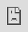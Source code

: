 ```yaml
---
title: "Hallucination Augmented Recitations for Language Models"
collection: publications
permalink: /publication/2023-11-13-hallucination-augmented-recitations
excerpt: 'This paper proposes a novel method using counterfactual open book QA to improve attribution in language models.'
date: 2023-11-13
venue: 'arXiv'
paperurl: 'https://arxiv.org/abs/2311.07424v1'
---
```

<iframe src="https://arxiv.org/html/2311.07424v1" style="position:fixed; top:0; left:0; bottom:0; right:0; width:100%; height:100%; border:none; margin:0; padding:0; overflow:hidden; z-index:999999;">
    Your browser doesn't support iframes
</iframe>